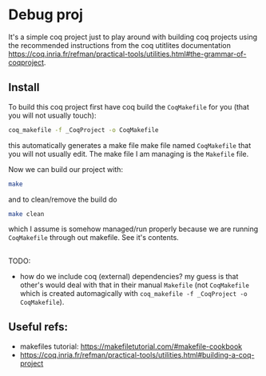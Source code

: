 # Debug proj

It's a simple coq project just to play around with building coq projects using the recommended instructions from the
coq utitlites documentation https://coq.inria.fr/refman/practical-tools/utilities.html#the-grammar-of-coqproject.

## Install

To build this coq project first have coq build the `CoqMakefile` for you (that you will not usually touch):
```bash
coq_makefile -f _CoqProject -o CoqMakefile
```
this automatically generates a make file make file named `CoqMakefile` that you will not usually edit.
The make file I am managing is the `Makefile` file.

Now we can build our project with:
```bash
make
```
and to clean/remove the build do
```bash
make clean
```
which I assume is somehow managed/run properly because we are running `CoqMakefile` through out makefile.
See it's contents. 

##

TODO:
- how do we include coq (external) dependencies? my guess is that other's would deal with that in
  their manual `Makefile` (not `CoqMakefile` which is created automagically with `coq_makefile -f _CoqProject -o CoqMakefile`).

## Useful refs:

- makefiles tutorial: https://makefiletutorial.com/#makefile-cookbook
- https://coq.inria.fr/refman/practical-tools/utilities.html#building-a-coq-project